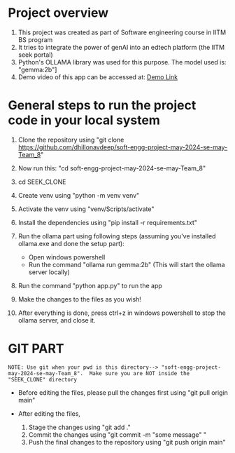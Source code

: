 # Project overview

1. This project was created as part of Software engineering course in IITM BS program
2. It tries to integrate the power of genAI into an edtech platform (the IITM seek portal)
3. Python's OLLAMA library was used for this purpose. The model used is: "gemma:2b"]
4. Demo video of this app can be accessed at: [Demo Link](https://drive.google.com/file/d/1jhHsTHu-851m1LFBYOhKns06zbnpc5lZ/view?usp=drive_link)

# General steps to run the project code in your local system

1. Clone the repository using "git clone https://github.com/dhillonavdeep/soft-engg-project-may-2024-se-may-Team_8"

2. Now run this: "cd soft-engg-project-may-2024-se-may-Team_8"

3. cd SEEK_CLONE

4. Create venv using "python -m venv venv"

5. Activate the venv using "venv/Scripts/activate"

6. Install the dependencies using "pip install -r requirements.txt"

7.  Run the ollama part using following steps (assuming you've installed ollama.exe and done the setup part):
    - Open windows powershell
    - Run the command "ollama run gemma:2b" (This will start the ollama server locally) 

8. Run the command "python app.py" to run the app

9. Make the changes to the files as you wish!

10. After everything is done, press ctrl+z in windows powershell to stop the ollama server, and close it.

# GIT PART

`NOTE: Use git when your pwd is this directory--> "soft-engg-project-may-2024-se-may-Team_8".  Make sure you are NOT inside the "SEEK_CLONE" directory`

- Before editing the files, please pull the changes first using "git pull origin main"

- After editing the files,
  1. Stage the changes using "git add ."
  2. Commit the changes using "git commit -m "some message" "
  3. Push the final changes to the repository using "git push origin main"
